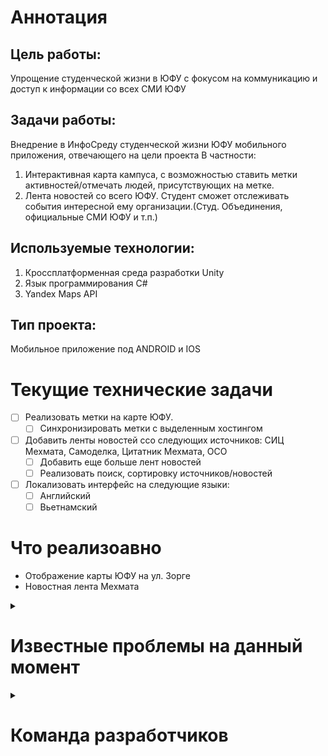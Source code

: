 # Аннотация
## Цель работы:
Упрощение студенческой жизни в ЮФУ с фокусом на коммуникацию и доступ к информации со всех СМИ ЮФУ
## Задачи работы:
Внедрение в ИнфоСреду студенческой жизни ЮФУ мобильного приложения, отвечающего на цели проекта
В частности:
  1. Интерактивная карта кампуса, с возможностью ставить метки активностей/отмечать людей, присутствующих на метке.
  2. Лента новостей со всего ЮФУ. Студент сможет отслеживать события интересной ему организации.(Студ. Объединения, официальные СМИ ЮФУ и т.п.)

## Используемые технологии:
  1. Кроссплатформенная среда разработки Unity
  2. Язык программирования C#
  3. Yandex Maps API

## Тип проекта:
  Мобильное приложение под ANDROID и IOS

# Текущие технические задачи
- [ ] Реализовать метки на карте ЮФУ.
  - [ ] Синхронизировать метки с выделенным хостингом
- [ ] Добавить ленты новостей ссо следующих источников:
      СИЦ Мехмата, Самоделка, Цитатник Мехмата, ОСО
  - [ ] Добавить еще больше лент новостей
  - [ ] Реализовать поиск, сортировку источников/новостей
- [ ] Локализовать интерфейс на следующие языки:
  - [ ] Английский
  - [ ] Вьетнамский

# Что реализоавно
- Отображение карты ЮФУ на ул. Зорге
- Новостная лента Мехмата

<details><summary>
  
# Известные проблемы на данный момент
</summary>
- Лента новостей некоректно отображается на некоторых разрешениях экрана.
- Новости не считываются с сайта Мехмата. Берётся заготовленный html-файл
</details>

<details>
  <summary>
    
# Команда разработчиков
  </summary>

## 1 Курс
- [Анопка Артем Витальевич](https://github.com/veselchak24)  _(ФИИТ 1.1)_ - __TEAMLEAD__
- [Уджуху Рустам Русланович](https://github.com/diamantove) _(ФИИТ 1.5)_
- Продащук Вадим Анатольевич _(ФИИТ 1.5)_
- Ма Ву Шон Тунг _(ФИИТ 1.1)_
## 2 Курс
- [Ерошенко Даниил Александрович](https://github.com/denigo360) _(ФИИТ 2.x)_
- Шелухин  Виталий  Дмитриевич _(ФИИТ 2.1)_

</details>
